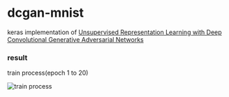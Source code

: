 # dcgan-mnist
keras implementation of [Unsupervised Representation Learning with Deep Convolutional Generative Adversarial Networks](https://arxiv.org/abs/1511.06434)

### result
train process(epoch 1 to 20)

![train process](https://github.com/vwrs/dcgan-mnist/blob/media/dcgan_mnist_epoch1to20.gif)


